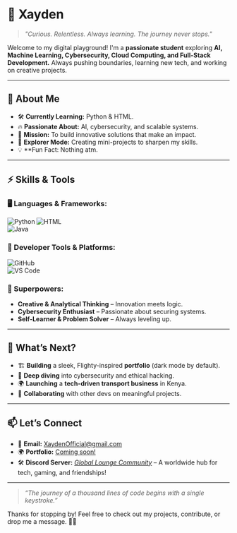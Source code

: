 # 🚀 Xayden  

> *"Curious. Relentless. Always learning. The journey never stops."*  

Welcome to my digital playground! I'm a **passionate student** exploring **AI, Machine Learning, Cybersecurity, Cloud Computing, and Full-Stack Development.** Always pushing boundaries, learning new tech, and working on creative projects.  

---

## 🌟 About Me  
- 🛠 **Currently Learning:** Python & HTML.  
- 🔥 **Passionate About:** AI, cybersecurity, and scalable systems.  
- 🎯 **Mission:** To build innovative solutions that make an impact.  
- 🚀 **Explorer Mode:** Creating mini-projects to sharpen my skills.  
- 💡 **Fun Fact: Nothing atm.  

---

## ⚡ Skills & Tools  
### **🖥️ Languages & Frameworks:**  
![Python](https://img.shields.io/badge/Python-3776AB?style=for-the-badge&logo=python&logoColor=white)
![HTML](https://img.shields.io/badge/HTML5-E34F26?style=for-the-badge&logo=html5&logoColor=white)  
![Java](https://img.shields.io/badge/Java-007396?style=for-the-badge&logo=java&logoColor=white)  

### **🔧 Developer Tools & Platforms:**  
![GitHub](https://img.shields.io/badge/GitHub-181717?style=for-the-badge&logo=github&logoColor=white)  
![VS Code](https://img.shields.io/badge/VS%20Code-007ACC?style=for-the-badge&logo=visual-studio-code&logoColor=white)  

### **🚀 Superpowers:**  
- **Creative & Analytical Thinking** – Innovation meets logic.  
- **Cybersecurity Enthusiast** – Passionate about securing systems.  
- **Self-Learner & Problem Solver** – Always leveling up.  

---

## 🎯 What’s Next?  
- 🏗 **Building** a sleek, Flighty-inspired **portfolio** (dark mode by default).  
- 🔐 **Deep diving** into cybersecurity and ethical hacking.  
- 🌍 **Launching** a **tech-driven transport business** in Kenya.  
- 🤝 **Collaborating** with other devs on meaningful projects.  

---

## 📫 Let’s Connect  
- 📧 **Email:** [XaydenOfficial@gmail.com](mailto:XaydenOfficial@gmail.com)  
- 🌍 **Portfolio:** [Coming soon!](#)  
- 🛠 **Discord Server:** *[Global Lounge Community](https://discord.gg/KanK9j6pxV)* – A worldwide hub for tech, gaming, and friendships!

---

> *“The journey of a thousand lines of code begins with a single keystroke.”*  

Thanks for stopping by! Feel free to check out my projects, contribute, or drop me a message. 🚀🔥  
